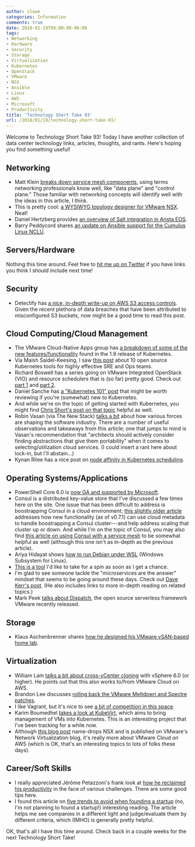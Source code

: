 ```yaml
---
author: slowe
categories: Information
comments: true
date: 2018-01-19T09:00:00-06:00
tags:
- Networking
- Hardware
- Security
- Storage
- Virtualization
- Kubernetes
- OpenStack
- VMware
- NSX
- Ansible
- Linux
- AWS
- Microsoft
- Productivity
title: 'Technology Short Take 93'
url: /2018/01/19/technology-short-take-93/
---
```


Welcome to Technology Short Take 93! Today I have another collection of data center technology links, articles, thoughts, and rants. Here's hoping you find something useful!<!--more-->

## Networking

* Matt Klein [breaks down service mesh components][link-12], using terms networking professionals know well, like "data plane" and "control plane." Those familiar with networking concepts will identify well with the ideas in this article, I think.
* This is pretty cool: [a WYSIWYG topology designer for VMware NSX][link-15]. Neat!
* Daniel Hertzberg provides [an overview of Salt integration in Arista EOS][link-18].
* Barry Peddycord shares [an update on Ansible support for the Cumulus Linux NCLU][link-26].

## Servers/Hardware

Nothing this time around. Feel free to [hit me up on Twitter][link-29] if you have links you think I should include next time!

## Security

* Detectify has [a nice, in-depth write-up on AWS S3 access controls][link-28]. Given the recent plethora of data breaches that have been attributed to misconfigured S3 buckets, now might be a good time to read this post.

## Cloud Computing/Cloud Management

* The VMware Cloud-Native Apps group has [a breakdown of some of the new features/functionality][link-1] found in the 1.9 release of Kubernetes.
* Via Maish Saidel-Keesing, I saw [this post][link-4] about 10 open source Kubernetes tools for highly effective SRE and Ops teams.
* Richard Boswell has a series going on VMware Integrated OpenStack (VIO) and resource schedulers that is (so far) pretty good. Check out [part 1][link-6] and [part 2][link-7].
* Daniel Sanche has [a "Kubernetes 101" post][link-11] that might be worth reviewing if you're (somewhat) new to Kubernetes.
* And while we're on the topic of getting started with Kubernetes, you might find [Chris Short's post on that topic][link-22] helpful as well.
* Robin Vasan (via The New Stack) [talks a bit][link-20] about how various forces are shaping the software industry. There are a number of useful observations and takeaways from this article; one that jumps to mind is Vasan's recommendation that "architects should actively consider finding abstractions that give them portability" when it comes to selecting/utilization cloud services. (I could insert a rant here about lock-in, but I'll abstain...)
* Kynan Rilee has a nice post on [node affinity in Kubernetes scheduling][link-27].

## Operating Systems/Applications

* PowerShell Core 6.0 is [now GA and supported by Microsoft][link-2].
* Consul is a distributed key-value store that I've discussed a few times here on the site. One issue that has been difficult to address is boostrapping Consul in a cloud environment; [this slightly older article][link-9] addresses how new functionality (as of v0.7.1) can use cloud metadata to handle boostrapping a Consul cluster---and help address scaling that cluster up or down. And while I'm on the topic of Consul, you may also find [this article on using Consul with a service mesh][link-10] to be somewhat helpful as well (although this one isn't as in-depth as the previous article).
* Ariya Hidayat shows [how to run Debian under WSL][link-13] (Windows Subsystem for Linux).
* [This is a tool][link-21] I'd like to take for a spin as soon as I get a chance.
* I'm glad to see someone tackle the "microservices are the answer" mindset that seems to be going around these days. Check out [Dave Kerr's post][link-23]. (He also includes links to more in-depth reading on related topics.)
* Mark Peek [talks about Dispatch][link-25], the open source serverless framework VMware recently released.

## Storage

* Klaus Aschenbrenner shares [how he designed his VMware vSAN-based home lab][link-14].

## Virtualization

* William Lam [talks a bit about cross-vCenter cloning][link-5] with vSphere 6.0 (or higher). He points out that this also works to/from VMware Cloud on AWS.
* Brandon Lee discusses [rolling back the VMware Meltdown and Spectre patches][link-3].
* I like Vagrant, but it's nice to see [a bit of competition in this space][link-8].
* Karim Boumedhel [takes a look at KubeVirt][link-17], which aims to bring management of VMs into Kubernetes. This is an interesting project that I've been tracking for a while now.
* Although [this blog post][link-19] name-drops NSX and is published on VMware's Network Virtualization blog, it's really more about VMware Cloud on AWS (which is OK, that's an interesting topics to lots of folks these days).

## Career/Soft Skills

* I really appreciated Jérôme Petazzoni's frank look at [how he reclaimed his productivity][link-16] in the face of various challenges. There are some good tips here.
* I found this article on [five trends to avoid when founding a startup][link-24] (no, I'm not planning to found a startup!) interesting reading. The article helps me see companies in a different light and judge/evaluate them by different criteria, which (IMHO) is generally pretty helpful.

OK, that's all I have this time around. Check back in a couple weeks for the next Technology Short Take!

[link-1]: https://blogs.vmware.com/cloudnative/2017/12/18/kubernetes-1-9-expanded-ecosystem-workloads-api-storage-visibility/
[link-2]: https://blogs.msdn.microsoft.com/powershell/2018/01/10/powershell-core-6-0-generally-available-ga-and-supported/
[link-3]: https://www.virtualizationhowto.com/2018/01/roll-back-vmware-meltdown-and-spectre-microcode-patch/
[link-4]: https://abhishek-tiwari.com/10-open-source-tools-for-highly-effective-kubernetes-sre-and-ops-teams/
[link-5]: https://www.virtuallyghetto.com/2018/01/cross-vcenter-clone-with-vsphere-6-0.html
[link-6]: http://www.revolutionlabs.net/2017/10/30/vio_resource_schedulers_part1.html
[link-7]: http://www.revolutionlabs.net/2018/01/17/vio_resource_schedulers_part2.html
[link-8]: https://blog.kchung.co/mech-vagrant-with-vmware-integration-for-free/
[link-9]: https://www.hashicorp.com/blog/consul-auto-join-with-cloud-metadata
[link-10]: https://www.hashicorp.com/blog/smart-networking-with-consul-and-service-meshes
[link-11]: https://medium.com/google-cloud/kubernetes-101-pods-nodes-containers-and-clusters-c1509e409e16
[link-12]: https://blog.envoyproxy.io/service-mesh-data-plane-vs-control-plane-2774e720f7fc
[link-13]: https://ariya.io/2017/03/debian-on-windows-via-wsl
[link-14]: https://www.sqlpassion.at/archive/2018/01/15/how-i-designed-my-vmware-vsan-based-home-lab/
[link-15]: https://www.codensx.com/single-post/2018/01/05/Autopology---WYSIWYG-Designer-for-NSX
[link-16]: http://jpetazzo.github.io/2017/12/24/productivity-depression-kanban-emoji/
[link-17]: https://blog.openshift.com/a-first-look-at-kubevirt/
[link-18]: https://eos.arista.com/arista-salt-integration/
[link-19]: https://blogs.vmware.com/networkvirtualization/2017/12/vmware-sddc-nsx-expands-aws.html/
[link-20]: https://thenewstack.io/creative-software-destruction-new-presentation-layer/
[link-21]: https://github.com/GoogleCloudPlatform/container-diff
[link-22]: https://chrisshort.net/kubernetes-getting-started/
[link-23]: http://www.dwmkerr.com/the-death-of-microservice-madness-in-2018/
[link-24]: http://www.fast.ai/2018/01/08/startups/
[link-25]: https://blogs.vmware.com/opensource/2018/01/12/dispatch-project-open-source-serverless-framework/
[link-26]: https://cumulusnetworks.com/blog/cumulus-linux-ansible-now-easier-ever/
[link-27]: https://medium.com/kokster/scheduling-in-kubernetes-part-1-node-affinity-b77c97556424
[link-28]: https://labs.detectify.com/2017/07/13/a-deep-dive-into-aws-s3-access-controls-taking-full-control-over-your-assets/
[link-29]: https://twitter.com/scott_lowe
